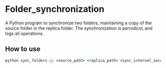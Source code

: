 # Folder_synchronization
A Python program to synchronize two folders, maintaining a copy of the source folder in the replica folder. The synchronization is periodicsl, and logs all operations.

## How to use

```ruby
python sync_folders.py <source_path> <replica_path> <sync_interval_seconds> <log_file_path>
```